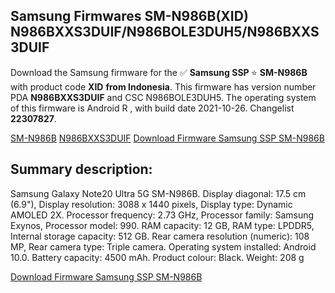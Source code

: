 <h2>Samsung Firmwares SM-N986B(XID) N986BXXS3DUIF/N986BOLE3DUH5/N986BXXS3DUIF</h2>
Download the Samsung firmware for the ✅ <strong>Samsung SSP </strong> ⭐ <strong>SM-N986B</strong> with product code <strong>XID</strong> <strong> from Indonesia</strong>. This firmware has version number PDA <strong>N986BXXS3DUIF</strong> and CSC N986BOLE3DUH5. The operating system of this firmware is Android R , with build date 2021-10-26. Changelist <strong>22307827</strong>.


[SM-N986B](https://samfirm.shop/samsung/model/SM-N986B)
[N986BXXS3DUIF](https://samfirm.shop/samsung/pda/N986BXXS3DUIF)
[Download Firmware Samsung SSP SM-N986B](https://samfirm.shop/samsung/firmware/468986)
<h2>Summary description:</h2>
<p>Samsung Galaxy Note20 Ultra 5G SM-N986B. Display diagonal: 17.5 cm (6.9"), Display resolution: 3088 x 1440 pixels, Display type: Dynamic AMOLED 2X. Processor frequency: 2.73 GHz, Processor family: Samsung Exynos, Processor model: 990. RAM capacity: 12 GB, RAM type: LPDDR5, Internal storage capacity: 512 GB. Rear camera resolution (numeric): 108 MP, Rear camera type: Triple camera. Operating system installed: Android 10.0. Battery capacity: 4500 mAh. Product colour: Black. Weight: 208 g</p>


[Download Firmware Samsung SSP SM-N986B](https://samfirm.shop/samsung/firmware/468986)
